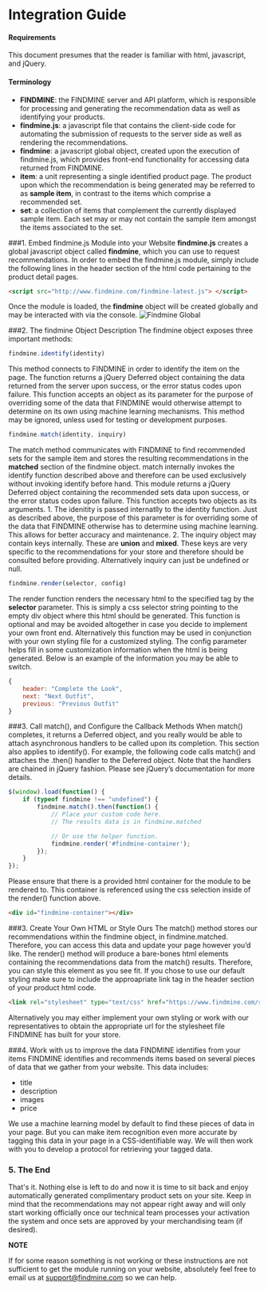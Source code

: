 # Integration Guide

#### Requirements
This document presumes that the reader is familiar with html, javascript, and jQuery.

#### Terminology
- **FINDMINE**: the FINDMINE server and API platform, which is responsible for processing and generating the recommendation data as well as identifying your products.
- **findmine.js**: a javascript file that contains the client-side code for automating the submission of requests to the server side as well as rendering the recommendations.
- **findmine**: a javascript global object, created upon the execution of findmine.js, which provides front-end functionality for accessing data returned from FINDMINE. 
- **item**: a unit representing a single identified product page. The product upon which the recommendation is being generated may be referred to as **sample item**, in contrast to the items which comprise a recommended set.
- **set**: a collection of items that complement the currently displayed sample item. Each set may or may not contain the sample item amongst the items associated to the set.

###1. Embed findmine.js Module into your Website
**findmine.js** creates a global javascript object called **findmine**, which you can use to request recommendations. In order to embed the findmine.js module, simply include the following lines in the header section of the html code pertaining to the product detail pages.
```html
<script src="http://www.findmine.com/findmine-latest.js"> </script>
```

Once the module is loaded, the **findmine** object will be created globally and may be interacted with via the console.
![Findmine Global](https://github.com/Mishki/docs/blob/master/assets/findmine-global.gif)

###2. The findmine Object Description
The findmine object exposes three important methods:

```javascript
findmine.identify(identity)
```
This method connects to FINDMINE in order to identify the item on the page. The function returns a jQuery Deferred object containing the data returned from the server upon success, or the error status codes upon failure. This function accepts an object as its parameter for the purpose of overriding some of the data that FINDMINE would otherwise attempt to determine on its own using machine learning mechanisms. This method may be ignored, unless used for testing or development purposes.

```javascript
findmine.match(identity, inquiry)
```
The match method communicates with FINDMINE to find recommended sets for the sample item and stores the resulting recommendations in the **matched** section of the findmine object. match internally invokes the identify function described above and therefore can be used exclusively without invoking identify before hand. This module returns a jQuery Deferred object containing the recommended sets data upon success, or the error status codes upon failure. This function accepts two objects as its arguments. 1. The idenitity is passed internatlly to the identity function. Just as described above, the purpose of this parameter is for overriding some of the data that FINDMINE otherwise has to determine using machine learning. This allows for better accuracy and maintenance. 2. The inquiry object may contain keys internally. These are **union** and **mixed**. These keys are very specific to the recommendations for your store and therefore should be consulted before providing. Alternatively inquiry can just be undefined or null.

```javascript
findmine.render(selector, config)
```
The render function renders the necessary html to the specified tag by the **selector** parameter. This is simply a css selector string pointing to the empty div object where this html should be generated. This function is optional and may be avoided altogether in case you decide to implement your own front end. Alternatively this function may be used in conjunction with your own styling file for a customized styling. The config parameter helps fill in some customization information when the html is being generated. Below is an example of the information you may be able to switch. 
```javascript
{
    header: "Complete the Look",
    next: "Next Outfit",
    previous: "Previous Outfit"
}
```

###3. Call match(), and Configure the Callback Methods
When match() completes, it returns a Deferred object, and you really would be able to attach asynchronous handlers to be called upon its completion. This section also applies to identify(). For example, the following code calls match() and attaches the .then() handler to the Deferred object. Note that the handlers are chained in jQuery fashion. Please see jQuery’s documentation for more details.

```javascript
$(window).load(function() {
    if (typeof findmine !== "undefined") {
        findmine.match().then(function() {
            // Place your custom code here.
            // The results data is in findmine.matched

            // Or use the helper function.
            findmine.render('#findmine-container');
        });
    }
});
```

Please ensure that there is a provided html container for the module to be rendered to. This container is referenced using the css selection inside of the render() function above.

```html
<div id="findmine-container"></div>
```

###3. Create Your Own HTML or Style Ours
The match() method stores our recommendations within the findmine object, in findmine.matched. Therefore, you can access this data and update your page however you’d like. The render() method will produce a bare-bones html elements containing the recommendations data from the match() results. Therefore, you can style this element as you see fit. If you chose to use our default styling make sure to include the approapriate link tag in the header section of your product html code.
```html
<link rel="stylesheet" type="text/css" href="https://www.findmine.com/static/css/findmine.css">
```
Alternatively you may either implement your own styling or work with our representatives to obtain the appropriate url for the stylesheet file FINDMINE has built for your store.

###4. Work with us to improve the data FINDMINE identifies from your items
FINDMINE identifies and recommends items based on several pieces of data that we gather from your website. This data includes:
- title
- description
- images
- price

We use a machine learning model by default to find these pieces of data in your page. But you can make item recognition even more accurate by tagging this data in your page in a CSS-identifiable way. We will then work with you to develop a protocol for retrieving your tagged data.

### 5. The End
That's it. Nothing else is left to do and now it is time to sit back and enjoy automatically generated complimentary product sets on your site. Keep in mind that the recommendations may not appear right away and will only start working officially once our technical team processes your activation the system and once sets are approved by your merchandising team (if desired).

**NOTE**

If for some reason something is not working or these instructions are not sufficient to get the module running on your website, absolutely feel free to email us at support@findmine.com so we can help.
